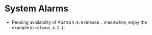 # System Alarms

- Pending availability of Apstra `5.0.0` release .. meanwhile, enjoy the example in `release_4.2.1`. 
